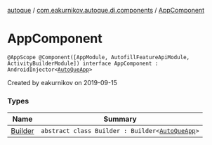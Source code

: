 [autoque](../../index.md) / [com.eakurnikov.autoque.di.components](../index.md) / [AppComponent](./index.md)

# AppComponent

`@AppScope @Component([AppModule, AutofillFeatureApiModule, ActivityBuilderModule]) interface AppComponent : AndroidInjector<`[`AutoQueApp`](../../com.eakurnikov.autoque.domain.app/-auto-que-app/index.md)`>`

Created by eakurnikov on 2019-09-15

### Types

| Name | Summary |
|---|---|
| [Builder](-builder/index.md) | `abstract class Builder : Builder<`[`AutoQueApp`](../../com.eakurnikov.autoque.domain.app/-auto-que-app/index.md)`>` |
